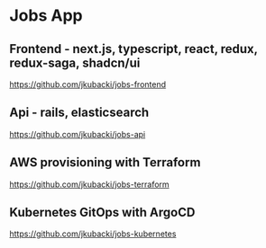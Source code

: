 # Jobs App

## Frontend - next.js, typescript, react, redux, redux-saga, shadcn/ui

https://github.com/jkubacki/jobs-frontend

## Api - rails, elasticsearch

https://github.com/jkubacki/jobs-api

## AWS provisioning with Terraform

https://github.com/jkubacki/jobs-terraform

## Kubernetes GitOps with ArgoCD

https://github.com/jkubacki/jobs-kubernetes
